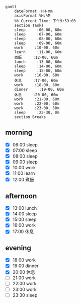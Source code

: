 ```mermaid
gantt
    dateFormat  HH-mm
    axisFormat %H:%M
    %% Current Time: 下午9:59:03
    section Tasks
    sleep     :06-00, 60m
    sleep     :07-00, 60m
    sleep     :08-00, 60m
    sleep     :09-00, 60m
    work     :10-00, 60m
    learn     :11-00, 60m
    煮飯     :12-00, 60m
    lunch     :13-00, 60m
    sleep     :14-00, 60m
    sleep     :15-00, 60m
    work     :16-00, 60m
    休息     :17-00, 60m
    work     :18-00, 60m
    dinner     :19-00, 60m
    休息     :20-00, 60m
    work     :21-00, 60m
    work     :22-00, 60m
    work     :23-00, 30m
    sleep     :23-30, 0m
    section Breaks

```

## morning
 
- [x] 06:00 sleep
- [x] 07:00 sleep
- [x] 08:00 sleep
- [x] 09:00 sleep
- [x] 10:00 work
- [x] 11:00 learn
- [x] 12:00 煮飯
      
## afternoon

- [x] 13:00 lunch
- [x] 14:00 sleep
- [x] 15:00 sleep
- [x] 16:00 work
- [x] 17:00 休息
      
## evening

- [x] 18:00 work
- [x] 19:00 dinner
- [x] 20:00 休息
- [ ] 21:00 work
- [ ] 22:00 work
- [ ] 23:00 work
- [ ] 23:30 sleep